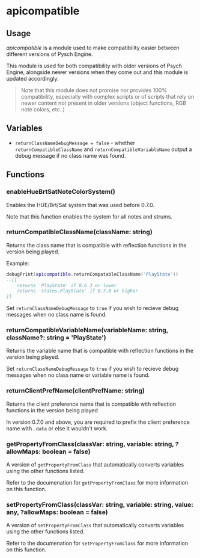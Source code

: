 # apicompatible

## Usage

*apicompatible* is a module used to make compatibility easier between different versions of Pysch Engine.

This module is used for both compatibility with older versions of Psych Engine, alongside newer versions when they come out and this module is updated accordingly.

> Note that this module does not promise nor provides 100% compatibility, especially with complex scripts or of scripts that rely on newer content not present in older versions (object functions, RGB note colors, etc..)

## Variables

* `returnClassNameDebugMessage = false` - whether `returnCompatibleClassName` and `returnCompatibleVariableName` output a debug message if no class name was found.

## Functions

### enableHueBrtSatNoteColorSystem()

Enables the HUE/Brt/Sat system that was used before 0.7.0.

Note that this function enables the system for all notes and strums.

### returnCompatibleClassName(className: string)

Returns the class name that is compatible with reflection functions in the version being played.

Example:

```lua
debugPrint(apicompatible.returnCompatableClassName('PlayState'))
--[[
    returns 'PlayState' if 0.6.3 or lower
    returns 'states.PlayState' if 0.7.0 or higher
]]
```

Set `returnClassNameDebugMessage` to `true` if you wish to recieve debug messages when no class name is found.

### returnCompatibleVariableName(variableName: string, className?: string = 'PlayState')

Returns the variable name that is compatible with reflection functions in the version being played.

Set `returnClassNameDebugMessage` to `true` if you wish to recieve debug messages when no class name or variable name is found.

### returnClientPrefName(clientPrefName: string)

Returns the client preference name that is compatible with reflection functions in the version being played

In version 0.7.0 and above, you are required to prefix the client preference name with `.data` or else it wouldn't work.

### getPropertyFromClass(classVar: string, variable: string, ?allowMaps: boolean = false)

A version of `getPropertyFromClass` that automatically converts variables using the other functions listed.

Refer to the documenation for `getPropertyFromClass` for more information on this function.

### setPropertyFromClass(classVar: string, variable: string, value: any, ?allowMaps: boolean = false)

A version of `setPropertyFromClass` that automatically converts variables using the other functions listed.

Refer to the documenation for `setPropertyFromClass` for more information on this function.
